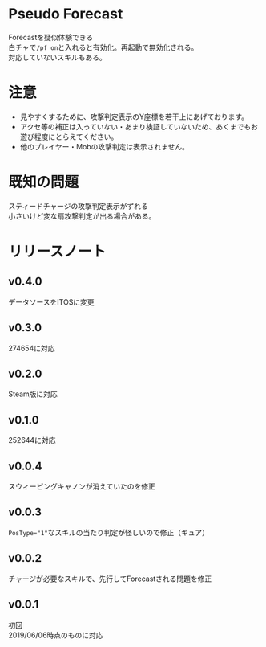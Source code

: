 # Pseudo Forecast
Forecastを疑似体験できる  
白チャで`/pf on`と入れると有効化。再起動で無効化される。    
対応していないスキルもある。    

# 注意
* 見やすくするために、攻撃判定表示のY座標を若干上にあげております。
* アクセ等の補正は入っていない・あまり検証していないため、あくまでもお遊び程度にとらえてください。    
* 他のプレイヤー・Mobの攻撃判定は表示されません。  

# 既知の問題
スティードチャージの攻撃判定表示がずれる   
小さいけど変な扇攻撃判定が出る場合がある。  

# リリースノート
## v0.4.0
データソースをITOSに変更
## v0.3.0
274654に対応

## v0.2.0
Steam版に対応

## v0.1.0
252644に対応

## v0.0.4
スウィーピングキャノンが消えていたのを修正

## v0.0.3
`PosType="1"`なスキルの当たり判定が怪しいので修正（キュア）

## v0.0.2
チャージが必要なスキルで、先行してForecastされる問題を修正

## v0.0.1
初回  
2019/06/06時点のものに対応
